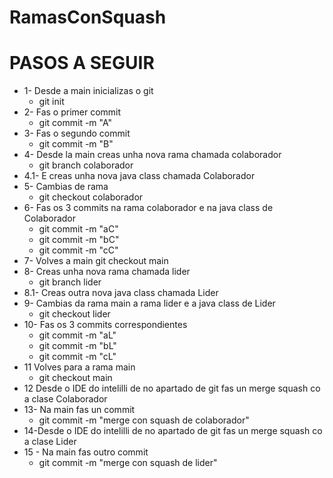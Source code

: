 # RamasConSquash
# PASOS A SEGUIR
- 1- Desde a main inicializas o git
    - git init
- 2- Fas o primer commit
    - git commit -m "A"
- 3- Fas o segundo commit
    - git commit -m "B"
- 4- Desde la main creas unha nova rama chamada colaborador
    - git branch colaborador
- 4.1- E creas unha nova java class chamada Colaborador
- 5- Cambias de rama
    - git checkout colaborador
- 6- Fas os 3 commits na rama colaborador e na java class de Colaborador
   - git commit -m "aC"
   - git commit -m "bC"
   - git commit -m "cC"
- 7- Volves a main
    git checkout main
- 8- Creas unha nova rama chamada lider
    - git branch lider
- 8.1- Creas outra nova java class chamada Lider
- 9- Cambias da rama main a rama lider e a java class de Lider
    - git checkout lider
- 10- Fas os 3 commits correspondientes
    - git commit -m "aL"
    - git commit -m "bL"
    - git commit -m "cL"
- 11 Volves para a rama main
    - git checkout main
- 12 Desde o IDE do intelilli de no apartado de git fas un merge squash co a clase Colaborador
- 13- Na main fas un commit
    - git commit -m "merge con squash de colaborador"
- 14-Desde o IDE do intelilli de no apartado de git fas un merge squash co a clase Lider
- 15 - Na main fas outro commit
    - git commit -m "merge con squash de lider"
